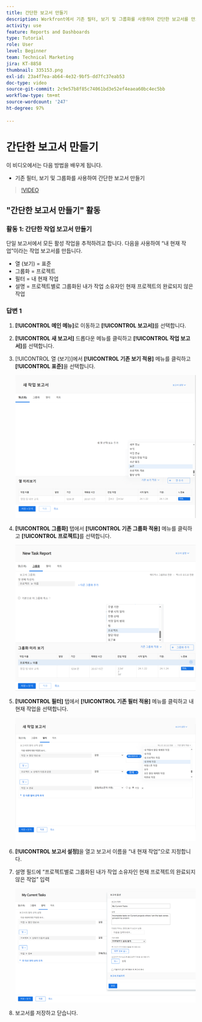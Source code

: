```yaml
---
title: 간단한 보고서 만들기
description: Workfront에서 기존 필터, 보기 및 그룹화를 사용하여 간단한 보고서를 만드는 방법을 알아봅니다.
activity: use
feature: Reports and Dashboards
type: Tutorial
role: User
level: Beginner
team: Technical Marketing
jira: KT-8858
thumbnail: 335153.png
exl-id: 23a4f7ea-ab64-4e32-9bf5-dd7fc37eab53
doc-type: video
source-git-commit: 2c9e57b8f85c74061bd3e52ef4eaea60bc4ec5bb
workflow-type: tm+mt
source-wordcount: '247'
ht-degree: 97%

---
```


# 간단한 보고서 만들기

이 비디오에서는 다음 방법을 배우게 됩니다.

* 기존 필터, 보기 및 그룹화를 사용하여 간단한 보고서 만들기

>[!VIDEO](https://video.tv.adobe.com/v/335153/?quality=12&learn=on)

## &quot;간단한 보고서 만들기&quot; 활동

### 활동 1: 간단한 작업 보고서 만들기

단일 보고서에서 모든 활성 작업을 추적하려고 합니다. 다음을 사용하여 “내 현재 작업”이라는 작업 보고서를 만듭니다.

* 열 (보기) = 표준
* 그룹화 = 프로젝트
* 필터 = 내 현재 작업
* 설명 = 프로젝트별로 그룹화된 내가 작업 소유자인 현재 프로젝트의 완료되지 않은 작업

### 답변 1

1. **[!UICONTROL 메인 메뉴]**&#x200B;로 이동하고 **[!UICONTROL 보고서]**&#x200B;를 선택합니다.
1. **[!UICONTROL 새 보고서]** 드롭다운 메뉴를 클릭하고 **[!UICONTROL 작업 보고서]**&#x200B;를 선택합니다.
1. [!UICONTROL 열 (보기)]에서 **[!UICONTROL 기존 보기 적용]** 메뉴를 클릭하고 **[!UICONTROL 표준]**&#x200B;을 선택합니다.

   ![작업 보고서에 열을 생성하는 화면 이미지](assets/simple-task-report-columns.png)

1. **[!UICONTROL 그룹화]** 탭에서 **[!UICONTROL 기존 그룹화 적용]** 메뉴를 클릭하고 **[!UICONTROL 프로젝트]**&#x200B;를 선택합니다.

   ![작업 보고서에 그룹화를 생성하는 화면 이미지](assets/simple-task-report-groupings.png)

1. **[!UICONTROL 필터]** 탭에서 **[!UICONTROL 기존 필터 적용]** 메뉴를 클릭하고 내 현재 작업을 선택합니다.

   ![작업 보고서에 필터를 생성하는 화면 이미지](assets/simple-task-report-filters.png)

1. **[!UICONTROL 보고서 설정]**&#x200B;을 열고 보고서 이름을 “내 현재 작업”으로 지정합니다.
1. 설명 필드에 “프로젝트별로 그룹화된 내가 작업 소유자인 현재 프로젝트의 완료되지 않은 작업” 입력

   ![작업 보고서의 보고서 설정 화면 이미지](assets/simple-task-report-report-settings.png)

1. 보고서를 저장하고 닫습니다.
